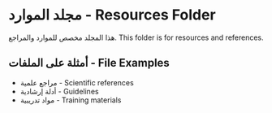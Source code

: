 # مجلد الموارد - Resources Folder

هذا المجلد مخصص للموارد والمراجع.
This folder is for resources and references.

## أمثلة على الملفات - File Examples
- مراجع علمية - Scientific references  
- أدلة إرشادية - Guidelines
- مواد تدريبية - Training materials
